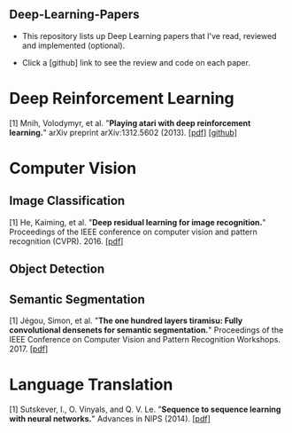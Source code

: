 Deep-Learning-Papers
--------------------
- This repository lists up Deep Learning papers that I've read, reviewed and implemented (optional).

- Click a [github] link to see the review and code on each paper.

# Deep Reinforcement Learning

[1] Mnih, Volodymyr, et al. "**Playing atari with deep reinforcement learning.**" arXiv preprint
arXiv:1312.5602 (2013). [[pdf]](https://arxiv.org/pdf/1312.5602.pdf)
[[github]](https://github.com/gyeongchan-yun/DQN-Atari)


# Computer Vision

## Image Classification

[1] He, Kaiming, et al. "**Deep residual learning for image recognition.**"
Proceedings of the IEEE conference on computer vision and pattern recognition (CVPR). 2016.
[[pdf]](http://openaccess.thecvf.com/content_cvpr_2016/papers/He_Deep_Residual_Learning_CVPR_2016_paper.pdf)

## Object Detection

## Semantic Segmentation

[1] Jégou, Simon, et al. "**The one hundred layers tiramisu: Fully convolutional densenets for semantic segmentation.**"
Proceedings of the IEEE Conference on Computer Vision and Pattern Recognition Workshops. 2017. 
[[pdf]](http://openaccess.thecvf.com/content_cvpr_2017_workshops/w13/papers/Jegou_The_One_Hundred_CVPR_2017_paper.pdf)
 
# Language Translation

[1] Sutskever, I., O. Vinyals, and Q. V. Le. "**Sequence to sequence learning with neural networks.**" Advances in NIPS (2014). [[pdf]](https://arxiv.org/pdf/1409.3215.pdf)
